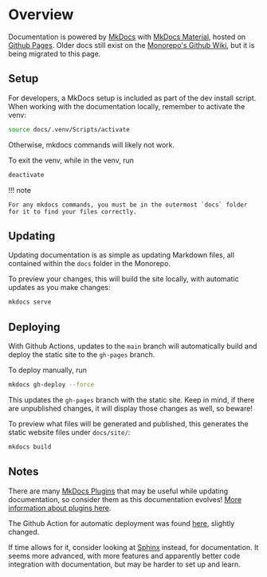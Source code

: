 # Overview

Documentation is powered by [MkDocs](https://www.mkdocs.org/) with [MkDocs Material](https://squidfunk.github.io/mkdocs-material/), hosted on [Github Pages](https://pages.github.com/). Older docs still exist on the [Monorepo's Github Wiki](https://github.com/AutomatingSciencePipeline/Monorepo/wiki), but it is being migrated to this page. 

## Setup
For developers, a MkDocs setup is included as part of the dev install script. When working with the documentation locally, remember to activate the venv:

```sh
source docs/.venv/Scripts/activate
```

Otherwise, mkdocs commands will likely not work.

To exit the venv, while in the venv, run

```sh
deactivate
```

!!! note

    For any mkdocs commands, you must be in the outermost `docs` folder for it to find your files correctly.

## Updating
Updating documentation is as simple as updating Markdown files, all contained within the `docs` folder in the Monorepo. 

To preview your changes, this will build the site locally, with automatic updates as you make changes:
```sh
mkdocs serve
```

## Deploying

With Github Actions, updates to the `main` branch will automatically build and deploy the static site to the `gh-pages` branch.

To deploy manually, run
```sh
mkdocs gh-deploy --force
```

This updates the `gh-pages` branch with the static site. Keep in mind, if there are unpublished changes, it will display those changes as well, so beware!
<!-- TODO: maybe put this warning in a warning block -->
To preview what files will be generated and published, this generates the static website files under `docs/site/`:
```sh
mkdocs build
```

## Notes

There are many [MkDocs Plugins](https://github.com/mkdocs/catalog) that may be useful while updating documentation, so consider them as this documentation evolves! [More information about plugins here](https://www.mkdocs.org/dev-guide/plugins/).

The Github Action for automatic deployment was found [here](https://squidfunk.github.io/mkdocs-material/publishing-your-site/#with-github-actions), slightly changed.

If time allows for it, consider looking at [Sphinx](https://www.sphinx-doc.org/en/master/) instead, for documentation. It seems more advanced, with more features and apparently better code integration with documentation, but may be harder to set up and learn.